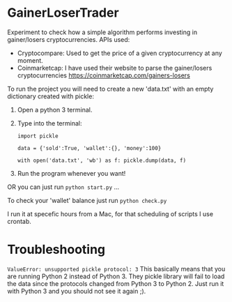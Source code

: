 # GainerLoserTrader
Experiment to check how a simple algorithm performs investing in gainer/losers cryptocurrencies.
APIs used:
  - Cryptocompare: Used to get the price of a given cryptocurrency at any moment.
  - Coinmarketcap: I have used their website to parse the gainer/losers cryptocurrencies
      https://coinmarketcap.com/gainers-losers

To run the project you will need to create a new 'data.txt' with an empty dictionary created with pickle:

  1. Open a python 3 terminal.
  2. Type into the terminal:
  
      `import pickle`
      
      `data = {'sold':True, 'wallet':{}, 'money':100}`
      
      `with open('data.txt', 'wb') as f:
          pickle.dump(data, f)`
  3. Run the program whenever you want!

  OR you can just run `python start.py` ...

To check your 'wallet' balance just run `python check.py`
  
I run it at specefic hours from a Mac, for that scheduling of scripts I use crontab.

# Troubleshooting

`ValueError: unsupported pickle protocol: 3` This basically means that you are running Python 2 instead of Python 3.
They pickle library will fail to load the data since the protocols changed from Python 3 to Python 2.
Just run it with Python 3 and you should not see it again ;).